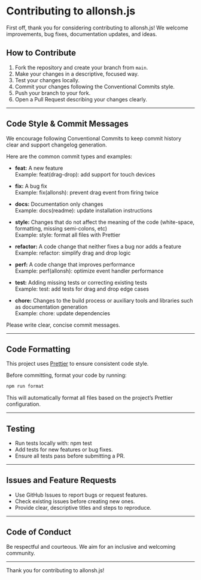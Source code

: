 # Contributing to allonsh.js

First off, thank you for considering contributing to allonsh.js! We welcome improvements, bug fixes, documentation updates, and ideas.

## How to Contribute

1. Fork the repository and create your branch from `main`.
2. Make your changes in a descriptive, focused way.
3. Test your changes locally.
4. Commit your changes following the Conventional Commits style.
5. Push your branch to your fork.
6. Open a Pull Request describing your changes clearly.

---

## Code Style & Commit Messages

We encourage following Conventional Commits to keep commit history clear and support changelog generation.

Here are the common commit types and examples:

- **feat:** A new feature  
  Example: feat(drag-drop): add support for touch devices

- **fix:** A bug fix  
  Example: fix(allonsh): prevent drag event from firing twice

- **docs:** Documentation only changes  
  Example: docs(readme): update installation instructions

- **style:** Changes that do not affect the meaning of the code (white-space, formatting, missing semi-colons, etc)  
  Example: style: format all files with Prettier

- **refactor:** A code change that neither fixes a bug nor adds a feature  
  Example: refactor: simplify drag and drop logic

- **perf:** A code change that improves performance  
  Example: perf(allonsh): optimize event handler performance

- **test:** Adding missing tests or correcting existing tests  
  Example: test: add tests for drag and drop edge cases

- **chore:** Changes to the build process or auxiliary tools and libraries such as documentation generation  
  Example: chore: update dependencies

Please write clear, concise commit messages.

---

## Code Formatting

This project uses [Prettier](https://prettier.io/) to ensure consistent code style.

Before committing, format your code by running:

```bash
npm run format
```

This will automatically format all files based on the project’s Prettier configuration.

---

## Testing

- Run tests locally with: npm test
- Add tests for new features or bug fixes.
- Ensure all tests pass before submitting a PR.

---

## Issues and Feature Requests

- Use GitHub Issues to report bugs or request features.
- Check existing issues before creating new ones.
- Provide clear, descriptive titles and steps to reproduce.

---

## Code of Conduct

Be respectful and courteous. We aim for an inclusive and welcoming community.

---

Thank you for contributing to allonsh.js!
